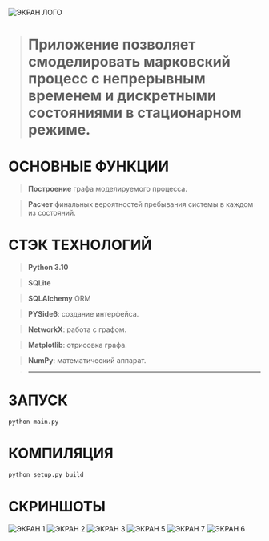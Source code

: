 ![ЭКРАН ЛОГО](https://i.ibb.co/6RBzRmy/1.png)
> # Приложение позволяет смоделировать марковский процесс с непрерывным временем и дискретными состояниями в стационарном режиме.


# ОСНОВНЫЕ ФУНКЦИИ
> **Построение** графа моделируемого процесса.

> **Расчет** финальных вероятностей пребывания системы в каждом из состояний.

# СТЭК ТЕХНОЛОГИЙ
> **Python 3.10**

> **SQLite** 

> **SQLAlchemy** ORM 

> **PYSide6**: создание интерфейса.

> **NetworkX**: работа с графом.

> **Matplotlib**: отрисовка графа.

> **NumPy**: математический аппарат.

> **** 

# ЗАПУСК 
```console
python main.py
```
# КОМПИЛЯЦИЯ
```console
python setup.py build
```
# СКРИНШОТЫ
![ЭКРАН 1](https://i.ibb.co/b6ydRjN/2.png)
![ЭКРАН 2](https://i.ibb.co/Bf0yY1g/1.png)
![ЭКРАН 3](https://i.ibb.co/RQN6KNn/2.png)
![ЭКРАН 5](https://i.ibb.co/6WvrJyJ/3.png)
![ЭКРАН 7](https://i.ibb.co/RzBP1k6/5.png)
![ЭКРАН 6](https://i.ibb.co/9GDVQn7/4.png)







